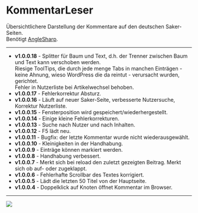 # KommentarLeser
Übersichtlichere Darstellung der Kommentare auf den deutschen Saker-Seiten.  
Benötigt [AngleSharp](https://github.com/AngleSharp/AngleSharp).

----
- **v1.0.0.18** - Splitter für Baum und Text, d.h. der Trenner zwischen Baum und Text kann verschoben werden.  
Riesige ToolTips, die durch jede menge Tabs in manchen Einträgen - keine Ahnung, wieso WordPress die da reintut - verursacht wurden, gerichtet.  
Fehler in Nutzerliste bei Artikelwechsel behoben.
- **v1.0.0.17** - Fehlerkorrektur Absturz.  
- **v1.0.0.16** - Läuft auf neuer Saker-Seite, verbesserte Nutzersuche, Korrektur Nutzerliste.  
- **v1.0.0.15** - Fensterposition wird gespeichert/wiederhergestellt.  
- **v1.0.0.14** - Einige kleine Fehlerkorrekturen.  
- **v1.0.0.13** - Suche nach Nutzer und nach Inhalten.  
- **v1.0.0.12** - F5 lädt neu.  
- **v1.0.0.11** - Bugfix: der letzte Kommentar wurde nicht wiederausgewählt.  
- **v1.0.0.10** - Kleinigkeiten in der Handhabung.  
- **v1.0.0.9** - Einträge können markiert werden.  
- **v1.0.0.8** - Handhabung verbessert.  
- **v1.0.0.7** - Merkt sich bei reload den zuletzt gezeigten Beitrag. Merkt sich ob auf- oder zugeklappt.  
- **v1.0.0.6** - Fehlerhafte Scrollbar des Textes korrigiert.  
- **v1.0.0.5** - Lädt die letzten 50 Titel von der Hauptseite.   
- **v1.0.0.4** - Doppelklick auf Knoten öffnet Kommentar im Browser.

---

![](http://www2.pic-upload.de/img/31957477/Screen-1.0.0.16.png)

